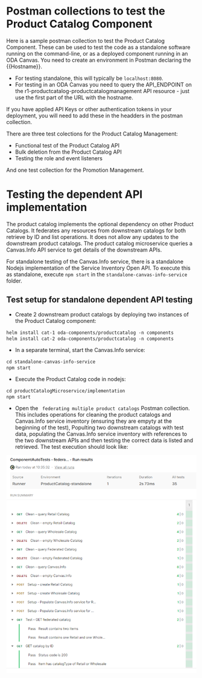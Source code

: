 # Postman collections to test the Product Catalog Component

Here is a sample postman collection to test the Product Catalog Component.
These can be used to test the code as a standalone software running on the command-line, or as a deployed component running in an ODA Canvas. You need to create an environment in Postman declaring the {{Hostname}}. 
* For testing standalone, this will typically be `localhost:8080`.
* For testing in an ODA Canvas you need to query the API_ENDPOINT on the r1-productcatalog-productcatalogmanagement API resource - just use the first part of the URL with the hostname.

If you have applied API Keys or other authentication tokens in your deployment, you will need to add these in the headders in the postman collection.

There are three test colections for the Product Catalog Management:
* Functional test of the Product Catalog API
* Bulk deletion from the Product Catalog API
* Testing the role and event listeners

And one test collection for the Promotion Management.


# Testing the dependent API implementation

The product catalog implements the optional dependency on other Product Catalogs. It federates any resources from downstream catalogs for both retrieve by ID and list operations. It does not allow any updates to the downstream product catalogs. The product catalog microservice queries a Canvas.Info API service to get details of the downstream APIs.

For standalone testing of the Canvas.Info service, there is a standalone Nodejs implementation of the Service Inventory Open API. To execute this as standalone, execute `npm start` in the `standalone-canvas-info-service` folder.

## Test setup for standalone dependent API testing

* Create 2 downstream product catalogs by deploying two instances of the Product Catalog component:

```
helm install cat-1 oda-components/productcatalog -n components
helm install cat-2 oda-components/productcatalog -n components
```


* In a separate terminal, start the Canvas.Info service:

```
cd standalone-canvas-info-service
npm start
```

* Execute the Product Catalog code in nodejs:

```
cd productCatalogMicroservice/implementation
npm start
```

* Open the ` federating multiple product catalogs` Postman collection. This includes operations for cleaning the product catalogs and Canvas.Info service inventory (ensuring they are empyty at the beginning of the test), Populting two downstream catalogs with test data, populating the Canvas.Info service inventory with references to the two downstream APIs and then testing the correct data is listed and retrieved. The test execution should look like:

![Postman](Postman.png)

